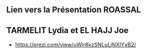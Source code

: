 ## Lien vers la Présentation ROASSAL 
## TARMELIT Lydia et EL HAJJ Joe 

- https://prezi.com/view/uWlr8xzSNLuLjNXIYxB2/
